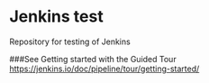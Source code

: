 # Jenkins test

Repository for testing of Jenkins

###See Getting started with the Guided Tour
https://jenkins.io/doc/pipeline/tour/getting-started/